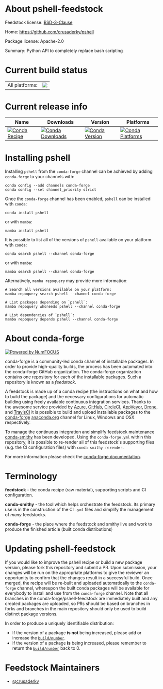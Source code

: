 About pshell-feedstock
======================

Feedstock license: [BSD-3-Clause](https://github.com/conda-forge/pshell-feedstock/blob/main/LICENSE.txt)

Home: https://github.com/crusaderky/pshell

Package license: Apache-2.0

Summary: Python API to completely replace bash scripting

Current build status
====================


<table><tr><td>All platforms:</td>
    <td>
      <a href="https://dev.azure.com/conda-forge/feedstock-builds/_build/latest?definitionId=5971&branchName=main">
        <img src="https://dev.azure.com/conda-forge/feedstock-builds/_apis/build/status/pshell-feedstock?branchName=main">
      </a>
    </td>
  </tr>
</table>

Current release info
====================

| Name | Downloads | Version | Platforms |
| --- | --- | --- | --- |
| [![Conda Recipe](https://img.shields.io/badge/recipe-pshell-green.svg)](https://anaconda.org/conda-forge/pshell) | [![Conda Downloads](https://img.shields.io/conda/dn/conda-forge/pshell.svg)](https://anaconda.org/conda-forge/pshell) | [![Conda Version](https://img.shields.io/conda/vn/conda-forge/pshell.svg)](https://anaconda.org/conda-forge/pshell) | [![Conda Platforms](https://img.shields.io/conda/pn/conda-forge/pshell.svg)](https://anaconda.org/conda-forge/pshell) |

Installing pshell
=================

Installing `pshell` from the `conda-forge` channel can be achieved by adding `conda-forge` to your channels with:

```
conda config --add channels conda-forge
conda config --set channel_priority strict
```

Once the `conda-forge` channel has been enabled, `pshell` can be installed with `conda`:

```
conda install pshell
```

or with `mamba`:

```
mamba install pshell
```

It is possible to list all of the versions of `pshell` available on your platform with `conda`:

```
conda search pshell --channel conda-forge
```

or with `mamba`:

```
mamba search pshell --channel conda-forge
```

Alternatively, `mamba repoquery` may provide more information:

```
# Search all versions available on your platform:
mamba repoquery search pshell --channel conda-forge

# List packages depending on `pshell`:
mamba repoquery whoneeds pshell --channel conda-forge

# List dependencies of `pshell`:
mamba repoquery depends pshell --channel conda-forge
```


About conda-forge
=================

[![Powered by
NumFOCUS](https://img.shields.io/badge/powered%20by-NumFOCUS-orange.svg?style=flat&colorA=E1523D&colorB=007D8A)](https://numfocus.org)

conda-forge is a community-led conda channel of installable packages.
In order to provide high-quality builds, the process has been automated into the
conda-forge GitHub organization. The conda-forge organization contains one repository
for each of the installable packages. Such a repository is known as a *feedstock*.

A feedstock is made up of a conda recipe (the instructions on what and how to build
the package) and the necessary configurations for automatic building using freely
available continuous integration services. Thanks to the awesome service provided by
[Azure](https://azure.microsoft.com/en-us/services/devops/), [GitHub](https://github.com/),
[CircleCI](https://circleci.com/), [AppVeyor](https://www.appveyor.com/),
[Drone](https://cloud.drone.io/welcome), and [TravisCI](https://travis-ci.com/)
it is possible to build and upload installable packages to the
[conda-forge](https://anaconda.org/conda-forge) [anaconda.org](https://anaconda.org/)
channel for Linux, Windows and OSX respectively.

To manage the continuous integration and simplify feedstock maintenance
[conda-smithy](https://github.com/conda-forge/conda-smithy) has been developed.
Using the ``conda-forge.yml`` within this repository, it is possible to re-render all of
this feedstock's supporting files (e.g. the CI configuration files) with ``conda smithy rerender``.

For more information please check the [conda-forge documentation](https://conda-forge.org/docs/).

Terminology
===========

**feedstock** - the conda recipe (raw material), supporting scripts and CI configuration.

**conda-smithy** - the tool which helps orchestrate the feedstock.
                   Its primary use is in the construction of the CI ``.yml`` files
                   and simplify the management of *many* feedstocks.

**conda-forge** - the place where the feedstock and smithy live and work to
                  produce the finished article (built conda distributions)


Updating pshell-feedstock
=========================

If you would like to improve the pshell recipe or build a new
package version, please fork this repository and submit a PR. Upon submission,
your changes will be run on the appropriate platforms to give the reviewer an
opportunity to confirm that the changes result in a successful build. Once
merged, the recipe will be re-built and uploaded automatically to the
`conda-forge` channel, whereupon the built conda packages will be available for
everybody to install and use from the `conda-forge` channel.
Note that all branches in the conda-forge/pshell-feedstock are
immediately built and any created packages are uploaded, so PRs should be based
on branches in forks and branches in the main repository should only be used to
build distinct package versions.

In order to produce a uniquely identifiable distribution:
 * If the version of a package **is not** being increased, please add or increase
   the [``build/number``](https://docs.conda.io/projects/conda-build/en/latest/resources/define-metadata.html#build-number-and-string).
 * If the version of a package **is** being increased, please remember to return
   the [``build/number``](https://docs.conda.io/projects/conda-build/en/latest/resources/define-metadata.html#build-number-and-string)
   back to 0.

Feedstock Maintainers
=====================

* [@crusaderky](https://github.com/crusaderky/)

